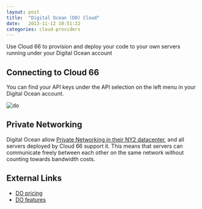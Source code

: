 ```yaml
---
layout: post
title:  "Digital Ocean (DO) Cloud"
date:   2013-11-12 10:51:22
categories: cloud-providers
---
```



<p class="lead">
    Use Cloud 66 to provision and deploy your code to your own servers running under your Digital Ocean account
</p>

## Connecting to Cloud 66
You can find your API keys under the API selection on the left menu in your Digital Ocean account.

![do](http://cdn.cloud66.com.s3.amazonaws.com/images/help/do_menu.png)

## Private Networking
Digital Ocean allow [Private Networking in their NY2 datacenter](https://www.digitalocean.com/blog_posts/introducing-private-networking), and all servers deployed by Cloud 66 support it. This means that servers can communicate freely between each other on the same network without counting towards bandwidth costs.

## External Links
<ul>
	<li><a href="https://digitalocean.com/pricing" target="_blank">DO pricing</a></li>
	<li><a href="https://digitalocean.com/features" target="_blank">DO features</a></li>
</ul>
